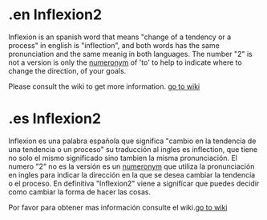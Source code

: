 # .en Inflexion2 

Inflexion is an spanish word that means "change of a tendency or a process" in english is "inflection", and both words has the same pronunciation and the same meanig in both languages. The number "2" is not a version is only the [numeronym](https://en.wikipedia.org/wiki/Numeronym) of 'to' to help to indicate where to change the direction, of your goals.


Please consult the wiki to get more information.
[go to wiki](https://github.com/jhermoso/Inflexion2/wiki)


# .es Inflexion2 

Inflexion es una palabra española que significa "cambio en la tendencia de una tendencia o un proceso" su traducción al ingles es inflection, que tiene no solo el mismo significado sino tambien la misma pronunciación. El numero "2" no es la versión es un [numeronym](https://en.wikipedia.org/wiki/Numeronym) que utiliza la pronunciación en ingles para indicar la dirección en la que se desea cambiar la tendencia o el proceso. En definitiva "Inflexion2" viene a significar que puedes decidir como cambiar la forma de hacer las cosas.

Por favor para obtener mas información consulte el wiki.[go to wiki](https://github.com/jhermoso/Inflexion2/wiki)

